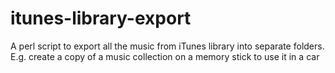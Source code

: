 itunes-library-export
=====================

A perl script to export all the music from iTunes library into separate folders. E.g. create a copy of a music collection on a memory stick to use it in a car